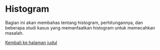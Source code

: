 # Histogram

Bagian ini akan membahas tentang histogram, perhitungannya, dan beberapa studi kasus yang memanfaatkan histogram untuk memecahkan masalah.

[Kembali ke halaman judul](README.md)
